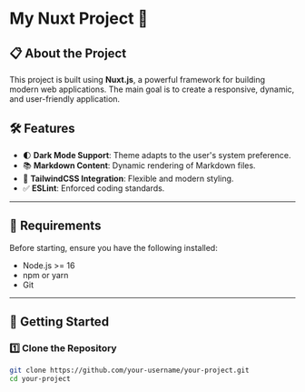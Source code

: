 # My Nuxt Project 🚀

## 📋 About the Project
This project is built using **Nuxt.js**, a powerful framework for building modern web applications. The main goal is to create a responsive, dynamic, and user-friendly application.

## 🛠 Features
- 🌓 **Dark Mode Support**: Theme adapts to the user's system preference.
- 📚 **Markdown Content**: Dynamic rendering of Markdown files.
- 🎨 **TailwindCSS Integration**: Flexible and modern styling.
- ✅ **ESLint**: Enforced coding standards.

---

## 🛑 Requirements
Before starting, ensure you have the following installed:
- Node.js >= 16
- npm or yarn
- Git

---

## 🚀 Getting Started

### 1️⃣ Clone the Repository
```bash
git clone https://github.com/your-username/your-project.git
cd your-project

